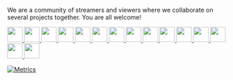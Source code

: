 We are a community of streamers and viewers where we collaborate on several projects together. You are all welcome!

<img src="https://techshareroom.com/techshareroom_wiki/images/2/2e/WordPress_blue_logo.png" width="35"><a href="https://techshareroom.com/techshareroom_web" target="_blank">
<img src="https://techshareroom.com/techshareroom_wiki/images/8/84/Matrix.png" width="35"><a href="https://matrix.to/#/#TechShareRoom:matrix.org" target="_blank">
<img src="https://techshareroom.com/techshareroom_wiki/images/4/40/Twitch.png" width="35"><a href="https://www.twitch.tv/techshareroom" target="_blank">
<img src="https://techshareroom.com/techshareroom_wiki/images/7/76/Revolt.jpg" width="35"><a href="https://app.revolt.chat/invite/248QGdkf" target="_blank">
<img src="https://techshareroom.com/techshareroom_wiki/images/d/dd/Discord.png" width="35"><a href="https://discord.gg/hbAHGSYGfs" target="_blank">
<img src="https://techshareroom.com/techshareroom_wiki/images/1/10/Reddit.png" width="35"><a href="https://www.reddit.com/r/TechShareRoom" target="_blank">
<img src="https://techshareroom.com/techshareroom_wiki/images/2/2b/Guilded.png" width="35"><a href="https://www.guilded.gg/i/1EoORjVE" target="_blank">
<img src="https://techshareroom.com/techshareroom_wiki/images/7/7a/Logotelegram.png" width="35"><a href="https://t.me/TechShareRoom" target="_blank">
<img src="https://techshareroom.com/techshareroom_wiki/images/7/7a/Logotelegram.png" width="35"><a href="https://t.me/TechShareRoomChannel" target="_blank">
<img src="https://techshareroom.com/techshareroom_wiki/images/f/f7/Twitter.png" width="35"><a href="https://twitter.com/TechShareRoom" target="_blank">
<img src="https://techshareroom.com/techshareroom_wiki/images/a/ae/LinkedIn.png" width="35"><a href="https://www.linkedin.com/groups/9013624" target="_blank">
<img src="https://techshareroom.com/techshareroom_wiki/images/b/b7/Instagram.png" width="35"><a href="https://www.instagram.com/techshareroom" target="_blank">
<img src="https://techshareroom.com/techshareroom_wiki/images/f/ff/TikTok.png" width="35"><a href="https://www.tiktok.com/@techshareroom" target="_blank">
<img src="https://techshareroom.com/techshareroom_wiki/images/5/55/Facebook.png" width="35"><a href="https://fb.me/TechShareRoom" target="_blank">
<img src="https://techshareroom.com/techshareroom_wiki/images/c/c0/YouTube.png" width="35"><a href="https://www.youtube.com/channel/UCvIyiuTWXUGZmTHcfOHPMCQ" target="_blank">

![Metrics](https://metrics.lecoq.io/TechShareRoom?template=classic&repositories=1&people=1&languages=1&base=header%2C%20activity%2C%20community%2C%20repositories%2C%20metadata&base.indepth=false&base.hireable=false&base.skip=false&repositories.batch=100&repositories.forks=false&repositories.affiliations=owner&languages=false&languages.limit=8&languages.threshold=0%25&languages.other=false&languages.colors=github&languages.sections=most-used&languages.indepth=false&languages.analysis.timeout=15&languages.categories=markup%2C%20programming&languages.recent.categories=markup%2C%20programming&languages.recent.load=300&languages.recent.days=14&people=false&people.limit=24&people.identicons=false&people.identicons.hide=false&people.size=28&people.types=followers%2C%20following&people.shuffle=false&repositories=false&repositories.featured=backup-restore-advanced-cms&repositories.pinned=0&repositories.starred=0&repositories.random=0&repositories.order=featured%2C%20pinned%2C%20starred%2C%20random&config.timezone=Europe%2FMadrid)
